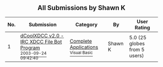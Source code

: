 ﻿<div align="center">

## All Submissions by Shawn K

</div>

No.  | Submission | Category | By   | User Rating
---- | ---------- | -------- | ---- | -----------
1 | [dCoolXDCC v2\.0 \- IRC XDCC File Bot Program<br /><sup>2003-09-24 09:42:40</sup>](https://github.com/Planet-Source-Code/shawn-k-dcoolxdcc-v2-0-irc-xdcc-file-bot-program__1-47832) | [Complete Applications<br /><sup>Visual Basic</sup>](../ByCategory/complete-applications__1-27.md) | Shawn K | 5.0 (25 globes from 5 users)
